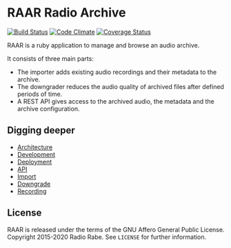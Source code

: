# RAAR Radio Archive

[![Build Status](https://travis-ci.org/radiorabe/raar.svg?branch=master)](https://travis-ci.org/radiorabe/raar)
[![Code Climate](https://codeclimate.com/github/radiorabe/raar/badges/gpa.svg)](https://codeclimate.com/github/radiorabe/raar)
[![Coverage Status](https://coveralls.io/repos/github/radiorabe/raar/badge.svg?branch=master)](https://coveralls.io/github/radiorabe/raar?branch=master)

RAAR is a ruby application to manage and browse an audio archive.

It consists of three main parts:

* The importer adds existing audio recordings and their metadata to the archive.
* The downgrader reduces the audio quality of archived files after defined periods of time.
* A REST API gives access to the archived audio, the metadata and the archive configuration.

## Digging deeper

* [Architecture](doc/architecture.md)
* [Development](doc/development.md)
* [Deployment](doc/deployment.md)
* [API](doc/api.md)
* [Import](doc/import.md)
* [Downgrade](doc/downgrade.md)
* [Recording](doc/recording.md)

## License

RAAR is released under the terms of the GNU Affero General Public License.
Copyright 2015-2020 Radio Rabe.
See `LICENSE` for further information.
